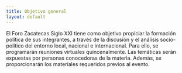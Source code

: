 ```yaml
---
title: Objetivo general
layout: default
---
```


El Foro Zacatecas Siglo XXI tiene como objetivo propiciar la formación política de sus integrantes, a través de la discusión y el análisis socio-político del entorno local, nacional e internacional. 
Para ello, se programarán reuniones virtuales quincenalmente. Las temáticas serán expuestas por personas conocedoras de la materia. Además, se proporcionarán los materiales requeridos previos al evento.

